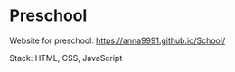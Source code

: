 # Preschool

Website for preschool: https://anna9991.github.io/School/

Stack: HTML, CSS, JavaScript
